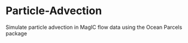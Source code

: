 # Particle-Advection
Simulate particle advection in MagIC flow data using the Ocean Parcels package 
